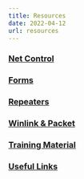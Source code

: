 ```yaml
---
title: Resources
date: 2022-04-12
url: resources
---
```


### [Net Control](resources_nc)

### [Forms](resources_forms)

### [Repeaters](resources_rptrs)

### [Winlink & Packet](resources_winlink)

### [Training Material](resources_training)

### [Useful Links](resources_useful)
